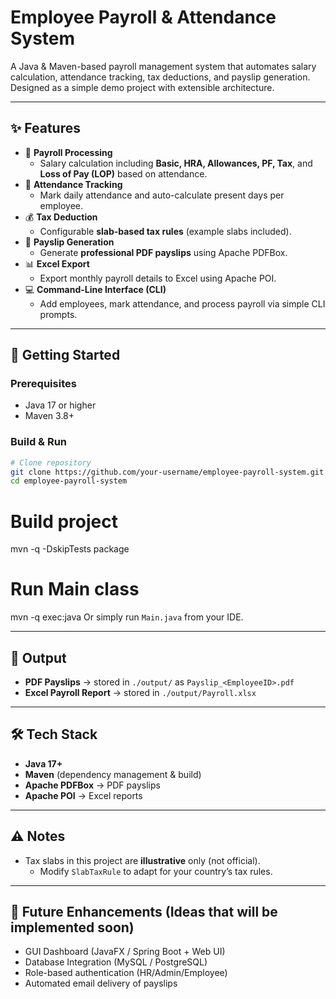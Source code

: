 # Employee Payroll & Attendance System  

A Java & Maven-based payroll management system that automates salary calculation, attendance tracking, tax deductions, and payslip generation. Designed as a simple demo project with extensible architecture.  

---

## ✨ Features  

- 🧾 **Payroll Processing**  
  - Salary calculation including **Basic, HRA, Allowances, PF, Tax**, and **Loss of Pay (LOP)** based on attendance.  
- 📅 **Attendance Tracking**  
  - Mark daily attendance and auto-calculate present days per employee.  
- 💰 **Tax Deduction**  
  - Configurable **slab-based tax rules** (example slabs included).  
- 📑 **Payslip Generation**  
  - Generate **professional PDF payslips** using Apache PDFBox.  
- 📊 **Excel Export**  
  - Export monthly payroll details to Excel using Apache POI.  
- 💻 **Command-Line Interface (CLI)**  
  - Add employees, mark attendance, and process payroll via simple CLI prompts.  

---

## 🚀 Getting Started  

### Prerequisites  
- Java 17 or higher  
- Maven 3.8+  

### Build & Run  

```bash
# Clone repository
git clone https://github.com/your-username/employee-payroll-system.git
cd employee-payroll-system
```
# Build project
mvn -q -DskipTests package

# Run Main class
mvn -q exec:java
Or simply run `Main.java` from your IDE.  

---

## 📂 Output  

- **PDF Payslips** → stored in `./output/` as `Payslip_<EmployeeID>.pdf`  
- **Excel Payroll Report** → stored in `./output/Payroll.xlsx`  

---

## 🛠️ Tech Stack  

- **Java 17+**  
- **Maven** (dependency management & build)  
- **Apache PDFBox** → PDF payslips  
- **Apache POI** → Excel reports  

---

## ⚠️ Notes  

- Tax slabs in this project are **illustrative** only (not official).  
  - Modify `SlabTaxRule` to adapt for your country’s tax rules.  

---

## 📌 Future Enhancements (Ideas that will be implemented soon)  

- GUI Dashboard (JavaFX / Spring Boot + Web UI)  
- Database Integration (MySQL / PostgreSQL)  
- Role-based authentication (HR/Admin/Employee)  
- Automated email delivery of payslips  
